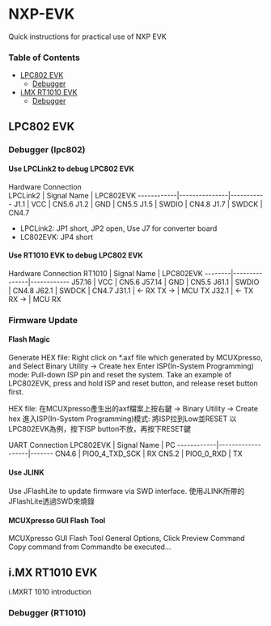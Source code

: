 # NXP-EVK
Quick instructions for practical use of NXP EVK

### Table of Contents
* [LPC802 EVK](#lpc802-evk)
    - [Debugger](#debugger-lpc802)
* [i.MX RT1010 EVK](#imx-rt1010-evk)
    - [Debugger](#debugger-rt1010)

## LPC802 EVK
### Debugger (lpc802)
#### Use LPCLink2 to debug LPC802 EVK
Hardware Connection  
LPCLink2    | Signal Name   | LPC802EVK
------------|---------------|-----------
J1.1        | VCC           | CN5.6
J1.2        | GND           | CN5.5
J1.5        | SWDIO         | CN4.8
J1.7        | SWDCK         | CN4.7

* LPCLink2: JP1 short, JP2 open, Use J7 for converter board
* LC802EVK: JP4 short  

#### Use RT1010 EVK to debug LPC802 EVK
Hardware Connection
RT1010  | Signal Name   | LPC802EVK
--------|---------------|------------
J57.16  | VCC           | CN5.6
J57.14  | GND           | CN5.5
J61.1   | SWDIO         | CN4.8
J62.1   | SWDCK         | CN4.7
J31.1   | <- RX TX ->   | MCU TX
J32.1   | <- TX RX ->   | MCU RX

### Firmware Update
#### Flash Magic
Generate HEX file: Right click on *.axf file which generated by MCUXpresso, and Select Binary Utility -> Create hex
Enter ISP(In-System Programming) mode: Pull-down ISP pin and reset the system. Take an example of LPC802EVK, press and hold ISP and reset button, and release reset button first.  

HEX file: 在MCUXpresso產生出的axf檔案上按右鍵 -> Binary Utility -> Create hex
進入ISP(In-System Programming)模式: 將ISP拉到Low並RESET
以LPC802EVK為例，按下ISP button不放，再按下RESET鍵

UART Connection
LPC802EVK   | Signal Name       | PC
------------|-------------------|-------
CN4.6       | PIO0_4_TXD_SCK    | RX
CN5.2       | PIO0_0_RXD        | TX
#### Use JLINK
Use JFlashLite to update firmware via SWD interface.
使用JLINK所帶的JFlashLite透過SWD來燒錄
#### MCUXpresso GUI Flash Tool
MCUXpresso GUI Flash Tool
General Options, Click Preview Command
Copy command from Commandto be executed...

## i.MX RT1010 EVK
i.MXRT 1010 introduction
### Debugger (RT1010)
